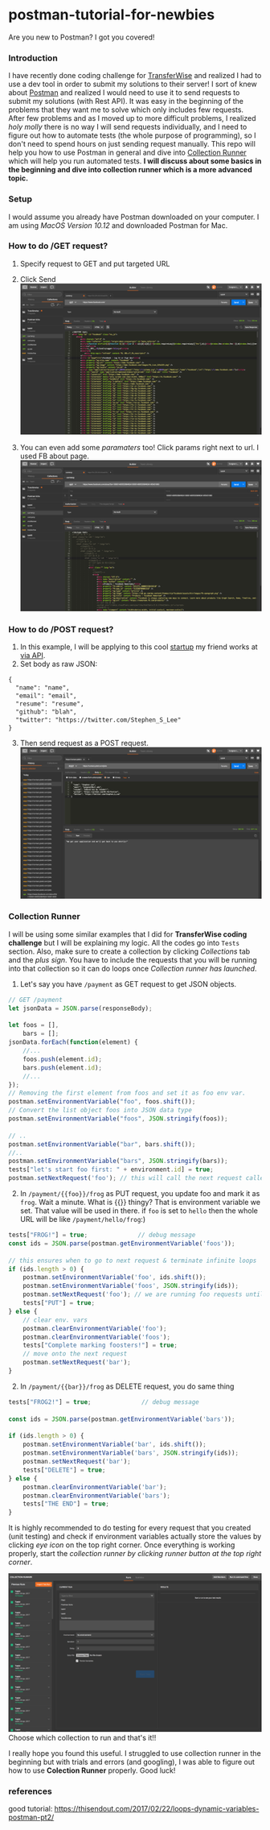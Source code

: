 # postman-tutorial-for-newbies
Are you new to Postman? I got you covered!

### Introduction
I have recently done coding challenge for [TransferWise](https://transferwise.com/us/) and realized I had to use a dev tool in order
to submit my solutions to their server! I sort of knew about [Postman](https://www.getpostman.com/) and realized I would need to use it to send requests to submit my solutions (with Rest API). It was easy in the beginning of the problems that they want me to solve which only includes few requests. After few problems and as I moved up to more difficult problems, I realized *holy molly* there is no way I will send requests individually, and I need to figure out how to automate tests (the whole purpose of programming), so I don't need to spend hours on just sending request manually.
This repo will help you how to use Postman in general and dive into [Collection Runner](https://www.getpostman.com/docs/running_collections) which will help you run automated tests.
**I will discuss about some basics in the beginning and dive into collection runner which is a more advanced topic.**

### Setup
I would assume you already have Postman downloaded on your computer. I am using *MacOS Version 10.12* and downloaded Postman for Mac.


### How to do /GET request?
1. Specify request to GET and put targeted URL
2. Click Send
![alt text](demos/get_facebook.png "GET facebook")

3. You can even add some *paramaters* too! Click params right next to url. I used FB about page.
![alt text](demos/aboutFB.png "Params facebook")

### How to do /POST request?
1. In this example, I will be applying to this cool [startup](https://plaid.com/careers/#apply-by-api) my friend works at [via API](https://plaid.com/careers/#apply-by-api).
2. Set body as raw JSON:
```
{
  "name": "name",
  "email": "email",
  "resume": "resume",
  "github": "blah",
  "twitter": "https://twitter.com/Stephen_S_Lee"
}
```
3. Then send request as a POST request.
![alt text](demos/POSTPlaid.png "post request")

### Collection Runner
I will be using some similar examples that I did for **TransferWise coding challenge** but I will be explaining my logic.
All the codes go into `Tests` section. Also, make sure to create a collection by clicking *Collections* tab and the *plus sign*.
You have to include the requests that you will be running into that collection so it can do loops once *Collection runner has launched*.
1. Let's say you have `/payment` as GET request to get JSON objects.
```js
// GET /payment
let jsonData = JSON.parse(responseBody);

let foos = [],
    bars = [];
jsonData.forEach(function(element) {
    //...
    foos.push(element.id);
    bars.push(element.id);
    //...
});
// Removing the first element from foos and set it as foo env var.
postman.setEnvironmentVariable("foo", foos.shift());
// Convert the list object foos into JSON data type
postman.setEnvironmentVariable("foos", JSON.stringify(foos));

// ..
postman.setEnvironmentVariable("bar", bars.shift());
//..
postman.setEnvironmentVariable("bars", JSON.stringify(bars));
tests["let's start foo first: " + environment.id] = true;
postman.setNextRequest('foo'); // this will call the next request called foo (you can name your request)
```

2. In `/payment/{{foo}}/frog` as PUT request, you update foo and mark it as `frog`.
Wait a minute. What is {{}} thingy? That is environment variable we set. That value will be used in there.
if `foo` is set to `hello` then the whole URL will be like `/payment/hello/frog`:)

```js
tests["FROG!"] = true;              // debug message
const ids = JSON.parse(postman.getEnvironmentVariable('foos'));

// this ensures when to go to next request & terminate infinite loops
if (ids.length > 0) {
    postman.setEnvironmentVariable('foo', ids.shift());
    postman.setEnvironmentVariable('foos', JSON.stringify(ids));
    postman.setNextRequest('foo'); // we are running foo requests until foos run out of elements
    tests["PUT"] = true;
} else {
    // clear env. vars
    postman.clearEnvironmentVariable('foo');
    postman.clearEnvironmentVariable('foos');
    tests["Complete marking foosters!"] = true;
    // move onto the next request
    postman.setNextRequest('bar');
}
```
2. In `/payment/{{bar}}/frog` as DELETE request, you do same thing
```js
tests["FROG2!"] = true;              // debug message

const ids = JSON.parse(postman.getEnvironmentVariable('bars'));

if (ids.length > 0) {
    postman.setEnvironmentVariable('bar', ids.shift());
    postman.setEnvironmentVariable('bars', JSON.stringify(ids));
    postman.setNextRequest('bar');
    tests["DELETE"] = true;
} else {
    postman.clearEnvironmentVariable('bar');
    postman.clearEnvironmentVariable('bars');
    tests["THE END"] = true;
}
```

It is highly recommended to do testing for every request that you created (unit testing) and check if environment variables actually
store the values by clicking *eye icon* on the top right corner.
Once everything is working properly, start the *collection runner by clicking runner button at the top right corner*.

![alt text](demos/collectionRunner.png "Collection runner")
Choose which collection to run and that's it!!

I really hope you found this useful. I struggled to use collection runner in the beginning but with trials and errors (and googling), I was able to figure out how to use **Colection Runner** properly. Good luck!

### references
good tutorial: https://thisendout.com/2017/02/22/loops-dynamic-variables-postman-pt2/
